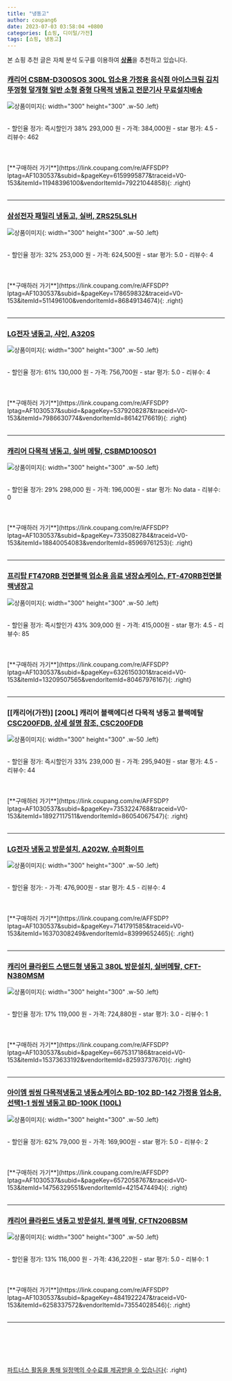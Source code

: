 ```yaml
---
title: "냉동고"
author: coupang6
date: 2023-07-03 03:58:04 +0800
categories: [쇼핑, 디이털/가전]
tags: [쇼핑, 냉동고]
---
```


본 쇼핑 추천 글은 자체 분석 도구를 이용하여 [**상품**](https://link.coupang.com/a/bao1ui)을 추천하고 있습니다.

### [캐리어 CSBM-D300SOS 300L 업소용 가정용 음식점 아이스크림 김치 뚜껑형 덮개형 일반 소형 중형 다목적 냉동고 전문기사 무료설치배송](https://link.coupang.com/re/AFFSDP?lptag=AF1030537&subid=&pageKey=6159995877&traceid=V0-153&itemId=11948396100&vendorItemId=79221044858)

![상품이미지](https://thumbnail8.coupangcdn.com/thumbnails/remote/230x230ex/image/vendor_inventory/9e6d/7c7954d4e84390b87dc56fcda96e854bcf251ea1be9135fda6a60a259a86.jpg){: width="300" height="300" .w-50 .left}


<br>
- 할인율 정가: 즉시할인가 38%  293,000   원
- 가격: 384,000원
- star 평가: 4.5
- 리뷰수: 462
<br>
<br>
<br>
<br>
[**구매하러 가기**](https://link.coupang.com/re/AFFSDP?lptag=AF1030537&subid=&pageKey=6159995877&traceid=V0-153&itemId=11948396100&vendorItemId=79221044858){: .right}
<br>
<br>

---

### [삼성전자 패밀리 냉동고, 실버, ZRS25LSLH](https://link.coupang.com/re/AFFSDP?lptag=AF1030537&subid=&pageKey=178659832&traceid=V0-153&itemId=511496100&vendorItemId=86849134674)

![상품이미지](https://thumbnail8.coupangcdn.com/thumbnails/remote/230x230ex/image/vendor_inventory/0bea/f5aafc644c2ae65dc24fd5aaddcdaed447351532a68c8ccb2fd83aca921c.jpg){: width="300" height="300" .w-50 .left}


<br>
- 할인율 정가: 32%  253,000   원
- 가격: 624,500원
- star 평가: 5.0
- 리뷰수: 4
<br>
<br>
<br>
<br>
[**구매하러 가기**](https://link.coupang.com/re/AFFSDP?lptag=AF1030537&subid=&pageKey=178659832&traceid=V0-153&itemId=511496100&vendorItemId=86849134674){: .right}
<br>
<br>

---

### [LG전자 냉동고, 샤인, A320S](https://link.coupang.com/re/AFFSDP?lptag=AF1030537&subid=&pageKey=5379208287&traceid=V0-153&itemId=7986630774&vendorItemId=86142176619)

![상품이미지](https://thumbnail10.coupangcdn.com/thumbnails/remote/230x230ex/image/vendor_inventory/428b/3be57d90f2fb2b21cd18fd1e4e81f3b925bd8b637b6a6ca50edd58d3e194.png){: width="300" height="300" .w-50 .left}


<br>
- 할인율 정가: 61%  130,000   원
- 가격: 756,700원
- star 평가: 5.0
- 리뷰수: 4
<br>
<br>
<br>
<br>
[**구매하러 가기**](https://link.coupang.com/re/AFFSDP?lptag=AF1030537&subid=&pageKey=5379208287&traceid=V0-153&itemId=7986630774&vendorItemId=86142176619){: .right}
<br>
<br>

---

### [캐리어 다목적 냉동고, 실버 메탈, CSBMD100SO1](https://link.coupang.com/re/AFFSDP?lptag=AF1030537&subid=&pageKey=7335082784&traceid=V0-153&itemId=18840054083&vendorItemId=85969761253)

![상품이미지](https://thumbnail7.coupangcdn.com/thumbnails/remote/230x230ex/image/retail/images/2023/05/15/11/3/a7303c5e-45ef-44c7-bdce-4e1311558165.jpg){: width="300" height="300" .w-50 .left}


<br>
- 할인율 정가: 29%  298,000   원
- 가격: 196,000원
- star 평가: No data
- 리뷰수: 0
<br>
<br>
<br>
<br>
[**구매하러 가기**](https://link.coupang.com/re/AFFSDP?lptag=AF1030537&subid=&pageKey=7335082784&traceid=V0-153&itemId=18840054083&vendorItemId=85969761253){: .right}
<br>
<br>

---

### [프리탑 FT470RB 전면블랙 업소용 음료 냉장쇼케이스, FT-470RB전면블랙냉장고](https://link.coupang.com/re/AFFSDP?lptag=AF1030537&subid=&pageKey=6326150301&traceid=V0-153&itemId=13209507565&vendorItemId=80467976167)

![상품이미지](https://thumbnail6.coupangcdn.com/thumbnails/remote/230x230ex/image/vendor_inventory/69fa/949e90a15c12973bb6f5718de88d0d93d2a81eb208753feb6898cb212683.jpg){: width="300" height="300" .w-50 .left}


<br>
- 할인율 정가: 즉시할인가 43%  309,000   원
- 가격: 415,000원
- star 평가: 4.5
- 리뷰수: 85
<br>
<br>
<br>
<br>
[**구매하러 가기**](https://link.coupang.com/re/AFFSDP?lptag=AF1030537&subid=&pageKey=6326150301&traceid=V0-153&itemId=13209507565&vendorItemId=80467976167){: .right}
<br>
<br>

---

### [[캐리어(가전)] [200L] 캐리어 블랙에디션 다목적 냉동고 블랙메탈 [CSC200FDB, 상세 설명 참조, CSC200FDB](https://link.coupang.com/re/AFFSDP?lptag=AF1030537&subid=&pageKey=7353224768&traceid=V0-153&itemId=18927117511&vendorItemId=86054067547)

![상품이미지](https://thumbnail7.coupangcdn.com/thumbnails/remote/230x230ex/image/vendor_inventory/ca27/d5b097a81c6dade37f3237ecd529991c4425bfed5102ccc05ae88c67b6f8.jpg){: width="300" height="300" .w-50 .left}


<br>
- 할인율 정가: 즉시할인가 33%  239,000   원
- 가격: 295,940원
- star 평가: 4.5
- 리뷰수: 44
<br>
<br>
<br>
<br>
[**구매하러 가기**](https://link.coupang.com/re/AFFSDP?lptag=AF1030537&subid=&pageKey=7353224768&traceid=V0-153&itemId=18927117511&vendorItemId=86054067547){: .right}
<br>
<br>

---

### [LG전자 냉동고 방문설치, A202W, 슈퍼화이트](https://link.coupang.com/re/AFFSDP?lptag=AF1030537&subid=&pageKey=7141791585&traceid=V0-153&itemId=16370308249&vendorItemId=83999652465)

![상품이미지](https://thumbnail7.coupangcdn.com/thumbnails/remote/230x230ex/image/vendor_inventory/dc26/237155f8ad27305e34d92d6b2bf68586d2a9aafcd60dc3eb4bcf0d40d4e3.jpg){: width="300" height="300" .w-50 .left}


<br>
- 할인율 정가: 
- 가격: 476,900원
- star 평가: 4.5
- 리뷰수: 4
<br>
<br>
<br>
<br>
[**구매하러 가기**](https://link.coupang.com/re/AFFSDP?lptag=AF1030537&subid=&pageKey=7141791585&traceid=V0-153&itemId=16370308249&vendorItemId=83999652465){: .right}
<br>
<br>

---

### [캐리어 클라윈드 스탠드형 냉동고 380L 방문설치, 실버메탈, CFT-N380MSM](https://link.coupang.com/re/AFFSDP?lptag=AF1030537&subid=&pageKey=6675317186&traceid=V0-153&itemId=15373633192&vendorItemId=82593737670)

![상품이미지](https://thumbnail8.coupangcdn.com/thumbnails/remote/230x230ex/image/retail/images/2022/07/29/9/7/8b27b841-6205-4867-97fc-d55321d7ae71.jpg){: width="300" height="300" .w-50 .left}


<br>
- 할인율 정가: 17%  119,000   원
- 가격: 724,880원
- star 평가: 3.0
- 리뷰수: 1
<br>
<br>
<br>
<br>
[**구매하러 가기**](https://link.coupang.com/re/AFFSDP?lptag=AF1030537&subid=&pageKey=6675317186&traceid=V0-153&itemId=15373633192&vendorItemId=82593737670){: .right}
<br>
<br>

---

### [아이엠 씽씽 다목적냉동고 냉동쇼케이스 BD-102 BD-142 가정용 업소용, 선택1-1 씽씽 냉동고 BD-100K (100L)](https://link.coupang.com/re/AFFSDP?lptag=AF1030537&subid=&pageKey=6572058767&traceid=V0-153&itemId=14756329551&vendorItemId=4215474494)

![상품이미지](https://thumbnail8.coupangcdn.com/thumbnails/remote/230x230ex/image/vendor_inventory/e17d/b6e3b6248853a37627571d627de5123a0d394b06c97470b6006bbbe0bf34.jpg){: width="300" height="300" .w-50 .left}


<br>
- 할인율 정가: 62%  79,000   원
- 가격: 169,900원
- star 평가: 5.0
- 리뷰수: 2
<br>
<br>
<br>
<br>
[**구매하러 가기**](https://link.coupang.com/re/AFFSDP?lptag=AF1030537&subid=&pageKey=6572058767&traceid=V0-153&itemId=14756329551&vendorItemId=4215474494){: .right}
<br>
<br>

---

### [캐리어 클라윈드 냉동고 방문설치, 블랙 메탈, CFTN206BSM](https://link.coupang.com/re/AFFSDP?lptag=AF1030537&subid=&pageKey=4841922247&traceid=V0-153&itemId=6258337572&vendorItemId=73554028546)

![상품이미지](https://thumbnail7.coupangcdn.com/thumbnails/remote/230x230ex/image/retail/images/2021/01/20/15/6/354dd4ac-08cc-469d-8107-f3d80449f2e0.jpg){: width="300" height="300" .w-50 .left}


<br>
- 할인율 정가: 13%  116,000   원
- 가격: 436,220원
- star 평가: 5.0
- 리뷰수: 1
<br>
<br>
<br>
<br>
[**구매하러 가기**](https://link.coupang.com/re/AFFSDP?lptag=AF1030537&subid=&pageKey=4841922247&traceid=V0-153&itemId=6258337572&vendorItemId=73554028546){: .right}
<br>
<br>

---
<br><br><br><br><br> [파트너스 활동을 통해 일정액의 수수료를 제공받을 수 있습니다](https://link.coupang.com/a/bao1ui){: .right}